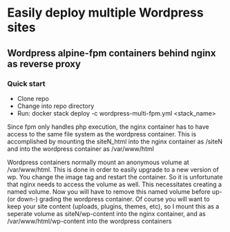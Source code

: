 # Easily deploy multiple Wordpress sites
## Wordpress alpine-fpm containers behind nginx as reverse proxy

### Quick start

 * Clone repo
 * Change into repo directory
 * Run: docker stack deploy -c wordpress-multi-fpm.yml <stack_name>


Since fpm only handles php execution, the nginx container has to have access to the same file system as
the wordpress container. This is accomplished by mounting the siteN_html into the nginx container as
/siteN and into the wordpress container as /var/www/html

Wordpress containers normally mount an anonymous volume at /var/www/html. This is done in order to easily upgrade
to a new version of wp. You change the image tag and restart the container. So it is unfortunate that 
nginx needs to access the volume as well. This necessitates creating a named volume. 
Now you will have to remove this named volume before up- (or down-) grading
the wordpress container. Of course you will want to keep your site content (uploads, plugins, themes, etc), so
I mount this as a seperate volume as siteN/wp-content into the nginx container, and as /var/www/html/wp-content
into the wordpress containers







